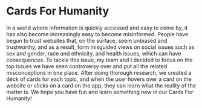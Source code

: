 # Cards For Humanity
In a world where information is quickly accessed and easy to come by, it has also become increasingly easy to become misinformed. People have begun to trust websites that, on the surface, seem unbiased and trustworthy, and as a result, form misguided views on social issues such as sex and gender, race and ethnicity, and health issues, which can have consequences. To tackle this issue, my team and I decided to focus on the top issues we have seen controversy over and put all the related misconceptions in one place. After doing thorough research, we created a deck of cards for each topic, and when the user hovers over a card on the website or clicks on a card on the app, they can learn what the reality of the matter is. We hope you have fun and learn something new in our Cards For Humanity!
